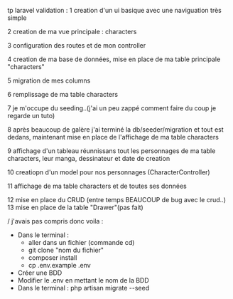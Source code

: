 tp laravel validation : 
1 creation d'un ui basique avec une naviguation très simple

2 creation de ma vue principale : characters

3 configuration des routes et de mon controller

4 creation de ma base de données, mise en place de ma table principale "characters" 

5 migration de mes columns

6 remplissage de ma table characters 

7 je m'occupe du seeding..(j'ai un peu zappé comment faire du coup je regarde un tuto)

8 après beaucoup de galère j'ai terminé la db/seeder/migration et tout est dedans, maintenant mise en place de l'affichage de ma table characters

9 affichage d'un tableau réunnissans tout les personnages de ma table characters, leur manga, dessinateur et date de creation 

10 creatiopn d'un model pour nos personnages (CharacterController)

11 affichage de ma table characters et de toutes ses données 

12 mise en place du CRUD
(entre temps BEAUCOUP de bug avec le crud..)
13 mise en place de la table "Drawer"(pas fait)


/ j'avais pas compris donc voila :



- Dans le terminal :
    - aller dans un fichier (commande cd)
    - git clone "nom du fichier"
    - composer install
    - cp .env.example .env
- Créer une BDD
- Modifier le .env en mettant le nom de la BDD
- Dans le terminal : php artisan migrate --seed